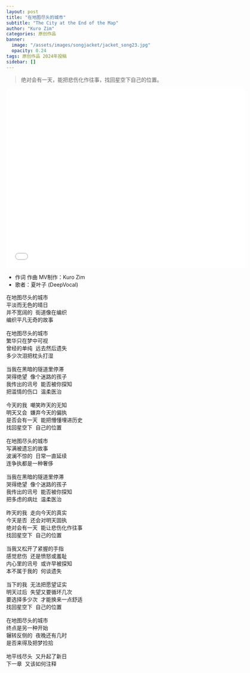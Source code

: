 ```yaml
---
layout: post
title: "在地图尽头的城市"
subtitle: "The City at the End of the Map"
author: "Kuro Zim"
categories: 原创作品
banner: 
  image: "/assets/images/songjacket/jacket_song23.jpg"
  opacity: 0.24
tags: 原创作品 2024年投稿
sidebar: []
---
```


> 绝对会有一天，能把悲伤化作往事，找回星空下自己的位置。

<iframe src="//player.bilibili.com/player.html?bvid=BV1kg4y1Y7Ay" width="640" height="480" frameborder="0" scrolling="no" allowfullscreen></iframe>

* 作词 作曲 MV制作：Kuro Zim
* 歌者：夏叶子 (DeepVocal)

<pre>
在地图尽头的城市
平淡而无色的晴日
并不宽阔的 街道像在编织
编织平凡无奇的故事

在地图尽头的城市
繁华只在梦中可视
曾经的单纯 远去然后遗失
多少次泪把枕头打湿

当我在黑暗的隧道里停滞
哭得绝望 像个迷路的孩子
我传出的讯号 能否被你探知
把滥情的伤口 温柔医治

今天的我 嘲笑昨天的无知
明天又会 嫌弃今天的偏执
是否会有一天 能把懵懂埋进历史
找回星空下 自己的位置

在地图尽头的城市
写满被遗忘的故事
波澜不惊的 日常一直延续
连争执都是一种奢侈

当我在黑暗的隧道里停滞
哭得绝望 像个迷路的孩子
我传出的讯号 能否被你探知
把多虑的病灶 温柔医治

昨天的我 走向今天的真实
今天是否 还会对明天固执
绝对会有一天 能让悲伤化作往事
找回星空下 自己的位置

当我又松开了紧握的手指
感觉悲伤 还是愤怒或羞耻
内心里的讯号 或许早被探知
本不属于我的 何谈遗失

当下的我 无法把愿望证实
明天过后 失望又要循环几次
要选择多少次 才能换来一点舒适
找回星空下 自己的位置

在地图尽头的城市
终点是另一种开始
辗转反侧的 夜晚还有几时
是否来得及把梦捡拾

地平线尽头 又升起了新日
下一章 又该如何注释</pre>